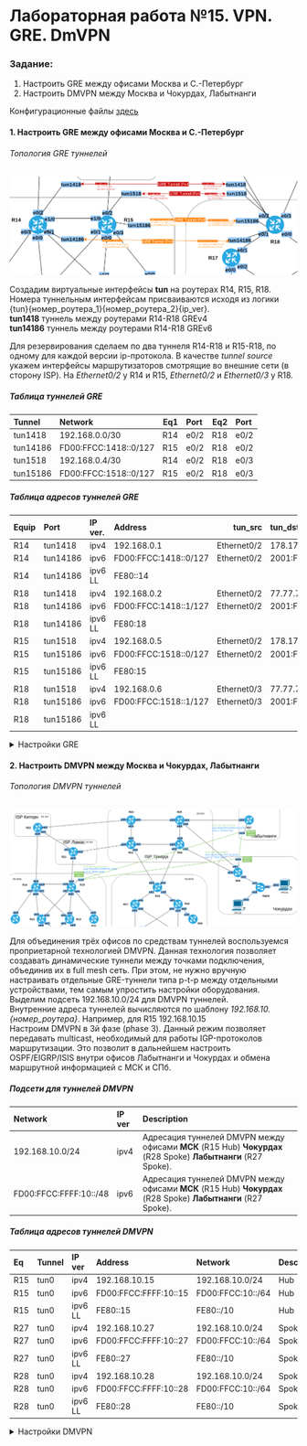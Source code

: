 # Лабораторная работа №15. VPN. GRE. DmVPN

### Задание:

1. Настроить GRE между офисами Москва и С.-Петербург
2. Настроить DMVPN между Москва и Чокурдах, Лабытнанги

Конфигурационные файлы [здесь](config/)

#### 1. Настроить GRE между офисами Москва и С.-Петербург

###### Топология GRE туннелей

![GRE_Tun](GRE_Tun.png)

Создадим виртуальные интерфейсы __tun__ на роутерах R14, R15, R18. Номера туннельным интерфейсам присваиваются исходя из логики {tun}{номер_роутера_1}{номер_роутера_2}{ip_ver}.\
__tun1418__ туннель между роутерами R14-R18 GREv4\
__tun14186__ туннель между роутерами R14-R18 GREv6

Для резервирования сделаем по два туннеля R14-R18 и R15-R18, по одному для каждой версии ip-протокола.
В качестве _tunnel source_ укажем интерфейсы маршрутизаторов смотрящие во внешние сети (в сторону ISP). На _Ethernet0/2_ у R14 и R15, _Ethernet0/2_ и _Ethernet0/3_ у R18.


##### Таблица туннелей GRE
| Tunnel | Network | Eq1 | Port | Eq2 | Port |
|:---|:--- |---:|:---|---:|:---|
| tun1418 | 192.168.0.0/30 | R14 | e0/2 | R18 | e0/2 |
| tun14186 | FD00:FFCC:1418::0/127 | R15 | e0/2 | R18 | e0/2 |
| tun1518 | 192.168.0.4/30 | R14 | e0/2 | R18 | e0/3 |
| tun15186 | FD00:FFCC:1518::0/127 | R15 | e0/2 | R18 | e0/3 |


##### Таблица адресов туннелей GRE

| Equip | Port | IP ver.| Address | tun_src | tun_dst |
|:--- |:--- |:--- |:--- |---:|:--- |
| R14 | tun1418 | ipv4 | 192.168.0.1 | Ethernet0/2 | 178.178.178.118 |
| R14 | tun14186 | ipv6 | FD00:FFCC:1418::0/127 | Ethernet0/2 | 2001:FFCC:2042:178::118 |
| R14 | tun14186 | ipv6 LL | FE80::14 |  |  |
| R18 | tun1418 | ipv4 | 192.168.0.2 | Ethernet0/2 | 77.77.77.114 |
| R18 | tun14186 | ipv6 | FD00:FFCC:1418::1/127 | Ethernet0/2  | 2001:FFCC:1001:77::114 |
| R18 | tun14186 | ipv6 LL | FE80:18  |  |  |
| R15 | tun1518 | ipv4 | 192.168.0.5 | Ethernet0/2 | 178.178.178.115 |
| R15 | tun15186 | ipv6 | FD00:FFCC:1518::0/127 | Ethernet0/2 | 2001:FFCC:2042:178::119 |
| R15 | tun15186 | ipv6 LL | FE80:15 |  |  |
| R18 | tun1518 | ipv4 | 192.168.0.6 | Ethernet0/3 | 77.77.77.115 |
| R18 | tun15186 | ipv6 | FD00:FFCC:1518::1/127 | Ethernet0/3 | 2001:FFCC:1001:77:115 |
| R18 | tun15186 | ipv6 LL |  |  |  |

<details>
 <summary>Настройки GRE</summary>

``` bash
###################
# Настройка R14   #
###################

conf t
int tun1418
  description "GREv4 Tunnel MSK-SPb to R18"
  ip addr 192.168.0.1 255.255.255.252
  ip mtu 1400
  ip tcp adjust-mss 1360
  tunnel source Ethernet0/2
  tunnel destination 178.178.178.118
  tunnel mode gre ipv4
  no shutdown

int tun14186
  description "GREv6 Tunnel MSK-SPb to R18"
  ipv6 enable
  ipv6 address FE80::14 link-local
  ipv6 address FD00:FFCC:1418::0/127
  tunnel source Ethernet0/2
  tunnel destination 2001:FFCC:2042:178::118
  tunnel mode gre ipv6
  no shutdown

###################
# Настройка R18   #
###################

conf t
int tun1418
  description "GREv4 Tunnel SPb-MSK to R14"
  ip addr 192.168.0.2 255.255.255.252
  ip mtu 1400
  ip tcp adjust-mss 1360
  tunnel source Ethernet0/2
  tunnel destination 77.77.77.114
  tunnel mode gre ipv4
  no shutdown

int tun14186  
  description "GREv6 Tunnel MSK-SPb to R14"
  ipv6 enable
  ipv6 address FE80::18 link-local
  ipv6 address FD00:FFCC:1418::1/127
  tunnel source Ethernet0/2
  tunnel destination 2001:FFCC:1001:77::114
  tunnel mode gre ipv6
  no shutdown
  
int tun1518
  description "GREv4 Tunnel SPb-MSK to R15"
  ip addr 192.168.0.6 255.255.255.252
  ip mtu 1400
  ip tcp adjust-mss 1360
  tunnel source Ethernet0/3
  tunnel destination 77.77.77.115
  tunnel mode gre ipv4
  no shutdown

int tun15186  
  description "GREv6 Tunnel SPb-MSK to R15"
  ipv6 enable
  ipv6 address FE80::18 link-local
  ipv6 address FD00:FFCC:1518::1/127
  tunnel source Ethernet0/3
  tunnel destination 2001:FFCC:1001:77::115
  tunnel mode gre ipv6
  no shutdown 
  
###################
# Настройка R15   #
###################

conf t
int tun1518
  description "GREv4 Tunnel SPb-MSK to R18"
  ip addr 192.168.0.5 255.255.255.252
  ip mtu 1400
  ip tcp adjust-mss 1360
  tunnel source Ethernet0/2
  tunnel destination 178.178.178.119
  tunnel mode gre ipv4
  no shutdown

int Tun15186
  description "GREv6 Tunnel SPb-MSK to R18"
  ipv6 enable
  ipv6 address FE80::15 link-local
  ipv6 address FD00:FFCC:1518::0/127
  tunnel source Ethernet0/2
  tunnel destination 2001:FFCC:2042:178::119
  tunnel mode gre ipv6
  no shutdown


```
</details>

#### 2. Настроить DMVPN между Москва и Чокурдах, Лабытнанги

###### Топология DMVPN туннелей

![DMVPN](DMVPN.png)

Для объединения трёх офисов по средствам туннелей воспользуемся проприетарной технологией DMVPN. Данная технология позволяет создавать динамические туннели между точками подключения, объединив их в full mesh сеть. При этом, не нужно вручную настраивать отдельные GRE-туннели типа p-t-p между отдельными устройствами, тем самым упростить настройки оборудования.\
Выделим подсеть 192.168.10.0/24 для DMVPN туннелей.\
Внутренние адреса туннелей вычисляются по шаблону _192.168.10.{номер_роутера}_. Например, для R15 192.168.10.15\
Настроим DMVPN в 3й фазе (phase 3). Данный режим позволяет передавать multicast, необходимый для работы IGP-протоколов маршрутизации. Это позволит в дальнейшем настроить OSPF/EIGRP/ISIS внутри офисов Лабытнанги и Чокурдах и обмена маршрутной информацией с МСК и СПб.

##### Подсети для туннелей DMVPN

| Network | IP ver | Description |
|:--- |:--- |:--- |
| 192.168.10.0/24 | ipv4 | Адресация туннелей DMVPN между офисами __МСК__ (R15 Hub) __Чокурдах__ (R28 Spoke) __Лабытнанги__ (R27 Spoke). |
| FD00:FFCC:FFFF:10::/48| ipv6 | Адресация туннелей DMVPN между офисами __МСК__ (R15 Hub) __Чокурдах__ (R28 Spoke) __Лабытнанги__ (R27 Spoke).|

##### Таблица адресов туннелей DMVPN

| Eq | Tunnel | IP ver | Address | Network | Description |
|:---|:---|:---|:---|:---|:---|
| R15  | tun0  | ipv4  | 192.168.10.15  | 192.168.10.0/24  | Hub  |
| R15  | tun0  | ipv6  | FD00:FFCC:FFFF:10::15  | FD00:FFCC:10::/64  | Hub  |
| R15  | tun0  | ipv6 LL  | FE80::15  | FE80::/10  | Hub  |
| R27  | tun0  | ipv4  | 192.168.10.27  | 192.168.10.0/24  | Spoke  |
| R27  | tun0  | ipv6  | FD00:FFCC:FFFF:10::27  | FD00:FFCC:10::/64  | Spoke  |
| R27  | tun0  | ipv6 LL  | FE80::27  |  FE80::/10 | Spoke  |
| R28  | tun0  | ipv4  | 192.168.10.28  | 192.168.10.0/24  | Spoke  |
| R28  | tun0  | ipv6  | FD00:FFCC:FFFF:10::28  | FD00:FFCC:10::/64  | Spoke  |
| R28  | tun0  | ipv6 LL  | FE80::28  | FE80::/10  | Spoke  |

<details>
 <summary>Настройки DMVPN</summary>

 ``` bash

#####################
# DMVPN R15 (Hub)   #
#####################

int tun0
  desc "DMVPN (Hub) R15-R27-R28"
  ip addr 192.168.10.15 255.255.255.0
  ip nhrp auth otus
  ip nhrp network-id 1
  tunnel source Ethernet0/2
  tunnel mode gre multipoint
  ip nhrp map multicast dynamic
  ipv6 enable
  ipv6 address FE80::15 link-local
  ipv6 address FD00:FFCC:10::15/64
  ##для phase 3
  #ip nhrp redirect
  no shutdown

#####################
# DMVPN R27 (Spoke) #
#####################

int tun0
  desc "DMVPN (Spoke) R15-R27-R28"
  ip addr 192.168.10.27 255.255.255.0
  ip nhrp auth otus
  ip nhrp network-id 1
  ip nhrp nhs 192.168.10.15
  ip nhrp map 192.168.10.15 2.2.2.15
  ip nhrp map multicast 2.2.2.15
  tunnel mode gre multipoint
  tunnel source Ethernet0/0
  ipv6 enable
  ipv6 address FE80::27 link-local
  ipv6 address FD00:FFCC:10::27/64
  #tunnel dest ip (в фазах 2-3 не нужен!)
  ##для phase 3
  ip nhrp shortcut
  ip nhrp redirect
  no shutdown

#####################
# DMVPN R28 (Spoke) #
#####################

int tun0
  desc "DMVPN (Spoke) R15-R27-R28"
  ip addr 192.168.10.28 255.255.255.0
  ip nhrp auth otus
  ip nhrp network-id 1
  ip nhrp nhs 192.168.10.15
  ip nhrp map 192.168.10.15 2.2.2.15
  ip nhrp map multicast 2.2.2.15
  tunnel mode gre multipoint
  tunnel source Ethernet0/1
  ipv6 enable
  ipv6 address FE80::28 link-local
  ipv6 address FD00:FFCC:10::28/64
  #tunnel dest ip (в фазах 2-3 не нужен!)
  ##для phase 3
  ip nhrp shortcut
  ip nhrp redirect
  no shutdown

 ```
</details>

